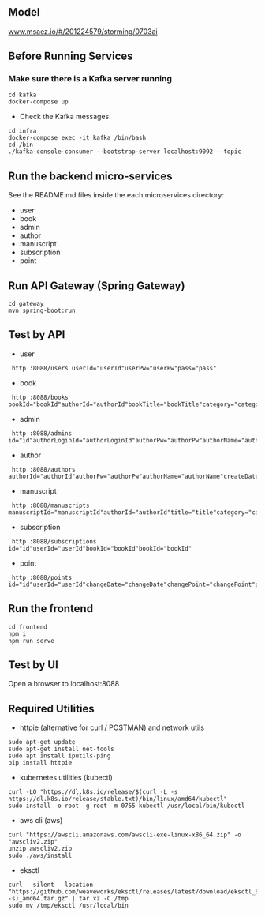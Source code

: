 # 

## Model
www.msaez.io/#/201224579/storming/0703ai

## Before Running Services
### Make sure there is a Kafka server running
```
cd kafka
docker-compose up
```
- Check the Kafka messages:
```
cd infra
docker-compose exec -it kafka /bin/bash
cd /bin
./kafka-console-consumer --bootstrap-server localhost:9092 --topic
```

## Run the backend micro-services
See the README.md files inside the each microservices directory:

- user
- book
- admin
- author
- manuscript
- subscription
- point


## Run API Gateway (Spring Gateway)
```
cd gateway
mvn spring-boot:run
```

## Test by API
- user
```
 http :8088/users userId="userId"userPw="userPw"pass="pass"
```
- book
```
 http :8088/books bookId="bookId"authorId="authorId"bookTitle="bookTitle"category="category"createDate="createDate"modifyDate="modifyDate"bookSummary="bookSummary"bookCoverImage="bookCoverImage"bookContent="bookContent"viewCount="viewCount"likeCount="likeCount"price="price"
```
- admin
```
 http :8088/admins id="id"authorLoginId="authorLoginId"authorPw="authorPw"authorName="authorName"createDate="createDate"authorInfo="authorInfo"authorPortfolio="authorPortfolio"isActive="isActive"authorName="authorName"createDate="createDate"authorInfo="authorInfo"authorPortfolio="authorPortfolio"isActive="isActive"authorName="authorName"createDate="createDate"authorInfo="authorInfo"authorPortfolio="authorPortfolio"isActive="isActive"authorName="authorName"createDate="createDate"authorInfo="authorInfo"authorPortfolio="authorPortfolio"isActive="isActive"authorName="authorName"createDate="createDate"authorInfo="authorInfo"authorPortfolio="authorPortfolio"isActive="isActive"authorName="authorName"createDate="createDate"authorInfo="authorInfo"authorPortfolio="authorPortfolio"isActive="isActive"authorName="authorName"createDate="createDate"authorInfo="authorInfo"authorPortfolio="authorPortfolio"isActive="isActive"authorName="authorName"createDate="createDate"authorInfo="authorInfo"authorPortfolio="authorPortfolio"isActive="isActive"authorName="authorName"createDate="createDate"authorInfo="authorInfo"authorPortfolio="authorPortfolio"isActive="isActive"authorName="authorName"createDate="createDate"authorInfo="authorInfo"authorPortfolio="authorPortfolio"isActive="isActive"
```
- author
```
 http :8088/authors authorId="authorId"authorPw="authorPw"authorName="authorName"createDate="createDate"authorInfo="authorInfo"authorPortfolio="authorPortfolio"isActive="isActive"
```
- manuscript
```
 http :8088/manuscripts manuscriptId="manuscriptId"authorId="authorId"title="title"category="category"content="content"createDate="createDate"modifyDate="modifyDate"summary="summary"bookCoverImage="bookCoverImage"status="status"
```
- subscription
```
 http :8088/subscriptions id="id"userId="userId"bookId="bookId"bookId="bookId"
```
- point
```
 http :8088/points id="id"userId="userId"changeDate="changeDate"changePoint="changePoint"pointSum="pointSum"reason="reason"
```


## Run the frontend
```
cd frontend
npm i
npm run serve
```

## Test by UI
Open a browser to localhost:8088

## Required Utilities

- httpie (alternative for curl / POSTMAN) and network utils
```
sudo apt-get update
sudo apt-get install net-tools
sudo apt install iputils-ping
pip install httpie
```

- kubernetes utilities (kubectl)
```
curl -LO "https://dl.k8s.io/release/$(curl -L -s https://dl.k8s.io/release/stable.txt)/bin/linux/amd64/kubectl"
sudo install -o root -g root -m 0755 kubectl /usr/local/bin/kubectl
```

- aws cli (aws)
```
curl "https://awscli.amazonaws.com/awscli-exe-linux-x86_64.zip" -o "awscliv2.zip"
unzip awscliv2.zip
sudo ./aws/install
```

- eksctl 
```
curl --silent --location "https://github.com/weaveworks/eksctl/releases/latest/download/eksctl_$(uname -s)_amd64.tar.gz" | tar xz -C /tmp
sudo mv /tmp/eksctl /usr/local/bin
```
